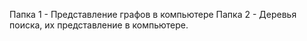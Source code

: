 Папка 1 - Представление графов в компьютере
Папка 2 - Деревья поиска, их представление в компьютере.
